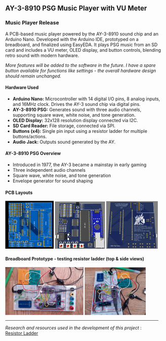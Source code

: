 ## AY-3-8910 PSG Music Player with VU Meter

### Music Player Release
A PCB-based music player powered by the AY-3-8910 sound chip and an Arduino Nano. Developed with the Arduino IDE, prototyped on a breadboard, and finalized using EasyEDA. It plays PSG music from an SD card and includes a VU meter, OLED display, and button controls, blending retro sound with modern hardware.

_More features will be added to the software in the future. I have a spare button available for functions like settings - the overall hardware design should remain unchanged._

#### Hardware Used
- **Arduino Nano:** Microcontroller with 14 digital I/O pins, 8 analog inputs, and 16MHz clock. Drives the AY-3 sound chip via digital pins.
- **AY-3-8910 PSG:** Generates sound with three audio channels, supporting square wave, white noise, and tone generation.
- **OLED Display:** 32x128 resolution display connected via I2C.
- **SD Card Reader:** File storage, connected via SPI.
- **Buttons (x4):** Single pin input using a resistor ladder for multiple buttons/actions.
- **Audio Jack:** Outputs sound generated by the AY.

#### AY-3-8910 PSG Overview 
- Introduced in 1977, the AY-3 became a mainstay in early gaming
- Three independent audio channels
- Square wave, white noise, and tone generation
- Envelope generator for sound shaping

#### PCB Layouts
<div style="float:left;margin:0 10px 10px 0" markdown="1">
<img src="/AY-3-8910-PSG-MusicPlayerREWORKED/Pictures_Prototyping/Photo-View_2025-01-01.svg" width="31%" />
<img src="/AY-3-8910-PSG-MusicPlayerREWORKED/Pictures_Prototyping/Photo_PCB_Front-2.2.PNG" width="32%" />
<img src="/AY-3-8910-PSG-MusicPlayerREWORKED/Pictures_Prototyping/Photo_PCB_Back-2.2.PNG" width="33%" />
<div>
  
#### Breadboard Prototype - testing resistor ladder (top & side views)
<div style="float:left;margin:0 10px 10px 0" markdown="1">
<img src="/AY-3-8910-PSG-MusicPlayerREWORKED/Pictures_Prototyping/BreadboardPrototypePic1.png" width="51%" />
<img src="/AY-3-8910-PSG-MusicPlayerREWORKED/Pictures_Prototyping/BreadboardPrototypePic2.png" width="40%" />
<div>
  
----
_Research and resources used in the development of this project_ :  
[Resistor Ladder](https://github.com/bxparks/AceButton/blob/develop/docs/resistor_ladder/README.md)

